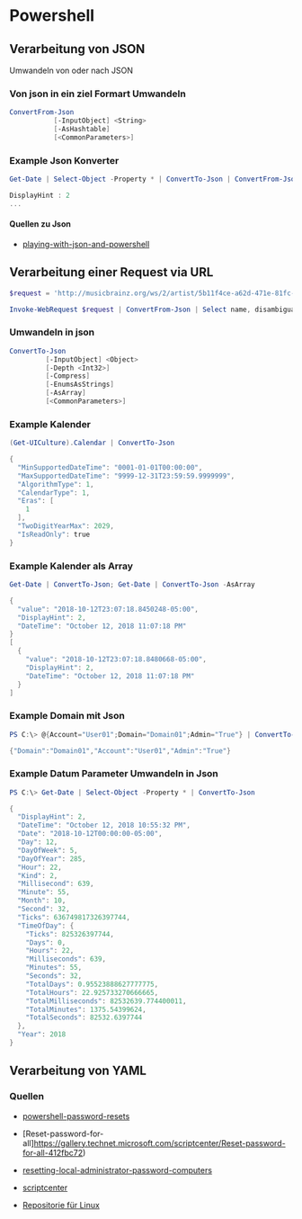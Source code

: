 # Powershell

## Verarbeitung von JSON

Umwandeln von oder nach JSON

### Von json in ein ziel Formart Umwandeln

```powershell
ConvertFrom-Json
           [-InputObject] <String>
           [-AsHashtable]
           [<CommonParameters>]
```

### Example Json Konverter

```powershell
Get-Date | Select-Object -Property * | ConvertTo-Json | ConvertFrom-Json

DisplayHint : 2
...
```

#### Quellen zu Json

* [playing-with-json-and-powershell](https://devblogs.microsoft.com/scripting/playing-with-json-and-powershell/)

## Verarbeitung einer Request via URL

```powershell
$request = 'http://musicbrainz.org/ws/2/artist/5b11f4ce-a62d-471e-81fc-a69a8278c7da?inc=aliases&fmt=json'

Invoke-WebRequest $request | ConvertFrom-Json | Select name, disambiguation, country

```

### Umwandeln in json

```Powershell
ConvertTo-Json
         [-InputObject] <Object>
         [-Depth <Int32>]
         [-Compress]
         [-EnumsAsStrings]
         [-AsArray]
         [<CommonParameters>]
```

### Example Kalender

```powershell
(Get-UICulture).Calendar | ConvertTo-Json

{
  "MinSupportedDateTime": "0001-01-01T00:00:00",
  "MaxSupportedDateTime": "9999-12-31T23:59:59.9999999",
  "AlgorithmType": 1,
  "CalendarType": 1,
  "Eras": [
    1
  ],
  "TwoDigitYearMax": 2029,
  "IsReadOnly": true
}
```

### Example Kalender als Array

```Powershell
Get-Date | ConvertTo-Json; Get-Date | ConvertTo-Json -AsArray

{
  "value": "2018-10-12T23:07:18.8450248-05:00",
  "DisplayHint": 2,
  "DateTime": "October 12, 2018 11:07:18 PM"
}
[
  {
    "value": "2018-10-12T23:07:18.8480668-05:00",
    "DisplayHint": 2,
    "DateTime": "October 12, 2018 11:07:18 PM"
  }
]
```

### Example Domain mit Json

```Powershell
PS C:\> @{Account="User01";Domain="Domain01";Admin="True"} | ConvertTo-Json -Compress

{"Domain":"Domain01","Account":"User01","Admin":"True"}
```

### Example Datum Parameter Umwandeln in Json

```Powershell
PS C:\> Get-Date | Select-Object -Property * | ConvertTo-Json

{
  "DisplayHint": 2,
  "DateTime": "October 12, 2018 10:55:32 PM",
  "Date": "2018-10-12T00:00:00-05:00",
  "Day": 12,
  "DayOfWeek": 5,
  "DayOfYear": 285,
  "Hour": 22,
  "Kind": 2,
  "Millisecond": 639,
  "Minute": 55,
  "Month": 10,
  "Second": 32,
  "Ticks": 636749817326397744,
  "TimeOfDay": {
    "Ticks": 825326397744,
    "Days": 0,
    "Hours": 22,
    "Milliseconds": 639,
    "Minutes": 55,
    "Seconds": 32,
    "TotalDays": 0.95523888627777775,
    "TotalHours": 22.925733270666665,
    "TotalMilliseconds": 82532639.774400011,
    "TotalMinutes": 1375.54399624,
    "TotalSeconds": 82532.6397744
  },
  "Year": 2018
}
```

## Verarbeitung von YAML

### Quellen

* [powershell-password-resets](https://4sysops.com/archives/powershell-password-resets/)

* [Reset-password-for-all]https://gallery.technet.microsoft.com/scriptcenter/Reset-password-for-all-412fbc72)

* [resetting-local-administrator-password-computers](http://windowsitpro.com/powershell/resetting-local-administrator-password-computers)

* [scriptcenter](https://gallery.technet.microsoft.com/scriptcenter/66a5b38f-cdf1-4126-aa0c-be65e16dd650)

* [Repositorie für Linux](https://packages.microsoft.com/)